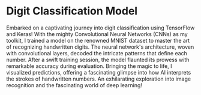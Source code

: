 # Digit Classification Model
Embarked on a captivating journey into digit classification using TensorFlow and Keras! With the mighty Convolutional Neural Networks (CNNs) as my toolkit, I trained a model on the renowned MNIST dataset to master the art of recognizing handwritten digits. The neural network's architecture, woven with convolutional layers, decoded the intricate patterns that define each number. After a swift training session, the model flaunted its prowess with remarkable accuracy during evaluation. Bringing the magic to life, I visualized predictions, offering a fascinating glimpse into how AI interprets the strokes of handwritten numbers. An exhilarating exploration into image recognition and the fascinating world of deep learning! 
